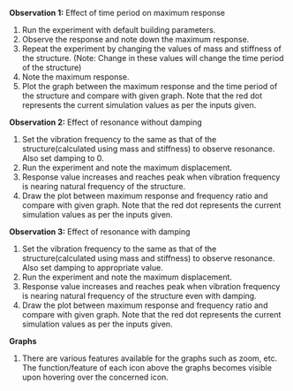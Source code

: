 **Observation 1:** Effect of time period on maximum response

1. Run the experiment with default building parameters.
2. Observe the response and note down the maximum response.
3. Repeat the experiment by changing the values of mass and stiffness of the structure. (Note: Change in these values will change the time period of the structure)
4. Note the maximum response.
5. Plot the graph between the maximum response and the time period of the structure and compare with given graph. Note that the red dot represents the current simulation values as per the inputs given.

**Observation 2:** Effect of resonance without damping

1. Set the vibration frequency to the same as that of the structure(calculated using mass and stiffness) to observe resonance. Also set damping to 0. 
2. Run the experiment and note the maximum displacement.
3. Response value increases and reaches peak when vibration frequency is nearing natural frequency of the structure.
4. Draw the plot between maximum response and frequency ratio and compare with given graph. Note that the red dot represents the current simulation values as per the inputs given.

**Observation 3:** Effect of resonance with damping

1. Set the vibration frequency to the same as that of the structure(calculated using mass and stiffness) to observe resonance. Also set damping to appropriate value. 
2. Run the experiment and note the maximum displacement.
3. Response value increases and reaches peak when vibration frequency is nearing natural frequency of the structure even with damping.
4. Draw the plot between maximum response and frequency ratio and compare with given graph. Note that the red dot represents the current simulation values as per the inputs given.

**Graphs**

1. There are various features available for the graphs such as zoom, etc. The function/feature of each icon above the graphs becomes visible upon hovering over the concerned icon.
